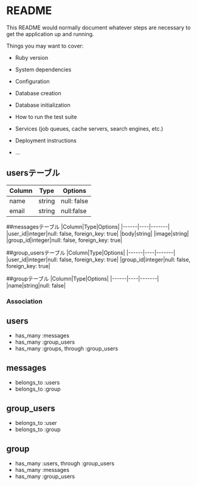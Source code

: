 # README

This README would normally document whatever steps are necessary to get the
application up and running.

Things you may want to cover:

* Ruby version

* System dependencies

* Configuration

* Database creation

* Database initialization

* How to run the test suite

* Services (job queues, cache servers, search engines, etc.)

* Deployment instructions

* ...



## usersテーブル

|Column|Type|Options|
|------|----|-------|
|name|string|null: false|
|email|string|null:false|

##messagesテーブル
|Column|Type|Options|
|------|----|-------|
|user_id|integer|null: false, foreign_key: true|
|body|string|
|image|string|
|group_id|integer|null: false, foreign_key: true|

##group_usersテーブル
|Column|Type|Options|
|------|----|-------|
|user_id|integer|null: false, foreign_key: true|
|group_id|integer|null: false, foreign_key: true|

##groupテーブル
|Column|Type|Options|
|------|----|-------|
|name|string|null: false|

### Association

## users
- has_many :messages
- has_many :group_users
- has_many :groups, through :group_users

## messages
- belongs_to :users
- belongs_to :group

## group_users
- belongs_to :user
- belongs_to :group

## group
- has_many :users, through :group_users
- has_many :messages
- has_many :group_users